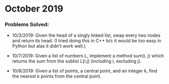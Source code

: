 # October 2019

### Problems Solved:
- 10/3/2019: Given the head of a singly linked list, swap every two nodes and return its head. (I tried doing this in C++ b/c it would be too easy in Python but alas it didn't work well.)

- 10/7/2019: Given a list of numbers L, implement a method sum(i, j)
which returns the sum from the sublist L[i:j] (including i, excluding j).

- 10/8/2019: Given a list of points, a central point, and an integer k,
find the nearest k points from the central point.
